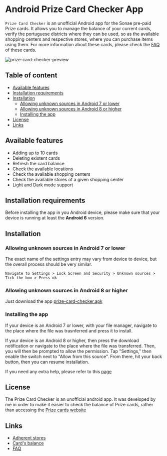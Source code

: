 # Android Prize Card Checker App

`Prize Card Checker` is an unofficial Android app for the Sonae pre-paid Prize cards. It allows you to manage the balance of your current cards, verify the portuguese districts where they can be used, so as the available shopping centers and respective stores, where you can purchase items using them. 
For more information about these cards, please check the [FAQ](https://www.cartaopresenteprize.pt/faq.php?lang=1) of these cards.


![prize-card-checker-preview](https://user-images.githubusercontent.com/12798915/136578881-42e3fab4-9927-4c35-b58d-bd384dd675e5.png)


## Table of content
- [Available features](#available-features)
- [Installation requirements](#installation-requirements)
- [Installation](#installation)
    - [Allowing unknown sources in Android 7 or lower](#allowing-unknown-sources-in-android-7-or-lower)
    - [Allowing unknown sources in Android 8 or higher](#allowing-unknown-sources-in-android-8-or-higher)
    - [Installing the app](#Installing-the-app)
- [License](#license)
- [Links](#links)

## Available features

- Adding up to 10 cards
- Deleting existent cards
- Refresh the card balance
- Check the available locations
- Check the available shopping centers
- Check the available stores of a given shopping center
- Light and Dark mode support

## Installation requirements

Before installing the app in you Android device, please make sure that your device is running at least the **Android 6** version.

## Installation

### Allowing unknown sources in Android 7 or lower

The exact name of the settings entry may vary from device to device, but the overall process should be very similar.

`Navigate to Settings > Lock Screen and Security > Unknown sources > Tick the box > Press ok`

### Allowing unknown sources in Android 8 or higher

Just download the app [prize-card-checker.apk](https://github.com/franciscommcunha/android-prize-card-checker-app/blob/main/prize-card-checker.apk)

### Installing the app

If your device is an Android 7 or lower, with your file manager, navigate to the place where the file was trasnferred and press it to install.

If your device is an Android 8 or higher, then press the download notification or navigate to the place where the file was transferred. 
Then, you will then be prompted to allow the permission. Tap "Settings," then enable the switch next to "Allow from this source". From there, hit your back button, then you can resume installation. 

If you need any extra help, please refer to this [page](https://android.gadgethacks.com/how-to/android-101-sideload-apps-by-enabling-unknown-sources-install-unknown-apps-0161947/)

## License

The Prize Card Checker is an unofficial android app. It was developed by me in order to make it easier to check the balance of Prize cards, rather than accessing the [Prize cards website](https://www.cartaopresenteprize.pt/adherents-centre.php?lang=1)

## Links
- [Adherent stores](https://www.cartaopresenteprize.pt/adherents-centre.php?lang=1)
- [Card's balance](https://hbprepagos.unicre.pt/)
- [FAQ](https://www.cartaopresenteprize.pt/faq.php?lang=1)
